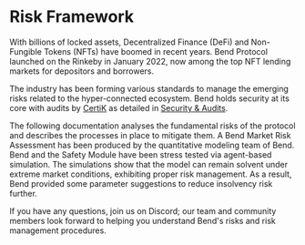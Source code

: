 # Risk Framework

With billions of locked assets, Decentralized Finance (DeFi) and Non-Fungible Tokens (NFTs) have boomed in recent years. Bend Protocol launched on the Rinkeby in January 2022, now among the top NFT lending markets for depositors and borrowers.&#x20;

The industry has been forming various standards to manage the emerging risks related to the hyper-connected ecosystem. Bend holds security at its core with audits by [CertiK](https://www.certik.com/projects/bend-dao) as detailed in [Security & Audits](security-and-audits.md).&#x20;

The following documentation analyses the fundamental risks of the protocol and describes the processes in place to mitigate them. A Bend Market Risk Assessment has been produced by the quantitative modeling team of Bend. Bend and the Safety Module have been stress tested via agent-based simulation. The simulations show that the model can remain solvent under extreme market conditions, exhibiting proper risk management. As a result, Bend provided some parameter suggestions to reduce insolvency risk further.

If you have any questions, join us on Discord; our team and community members look forward to helping you understand Bend's risks and risk management procedures.
